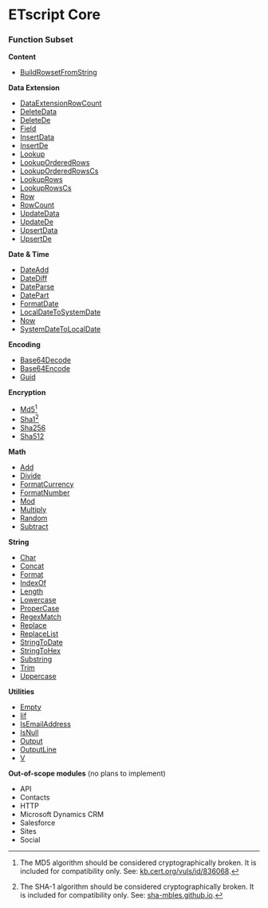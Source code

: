 # ETscript Core

### Function Subset

**Content**
- [BuildRowsetFromString](https://developer.salesforce.com/docs/marketing/marketing-cloud/guide/buildrowsetfromstring.html)

**Data Extension**
- [DataExtensionRowCount](https://developer.salesforce.com/docs/marketing/marketing-cloud/guide/dataextensionrowcount.html)
- [DeleteData](https://developer.salesforce.com/docs/marketing/marketing-cloud/guide/deletedata.html)
- [DeleteDe](https://developer.salesforce.com/docs/marketing/marketing-cloud/guide/deletede.html)
- [Field](https://developer.salesforce.com/docs/marketing/marketing-cloud/guide/field.html)
- [InsertData](https://developer.salesforce.com/docs/marketing/marketing-cloud/guide/insertdata.html)
- [InsertDe](https://developer.salesforce.com/docs/marketing/marketing-cloud/guide/insertde.html)
- [Lookup](https://developer.salesforce.com/docs/marketing/marketing-cloud/guide/lookup.html)
- [LookupOrderedRows](https://developer.salesforce.com/docs/marketing/marketing-cloud/guide/lookuporderedrows.html)
- [LookupOrderedRowsCs](https://developer.salesforce.com/docs/marketing/marketing-cloud/guide/lookuporderedrowscs.html)
- [LookupRows](https://developer.salesforce.com/docs/marketing/marketing-cloud/guide/lookuprows.html)
- [LookupRowsCs](https://developer.salesforce.com/docs/marketing/marketing-cloud/guide/lookuprowscs.html)
- [Row](https://developer.salesforce.com/docs/marketing/marketing-cloud/guide/row.html)
- [RowCount](https://developer.salesforce.com/docs/marketing/marketing-cloud/guide/rowcount.html)
- [UpdateData](https://developer.salesforce.com/docs/marketing/marketing-cloud/guide/updatedata.html)
- [UpdateDe](https://developer.salesforce.com/docs/marketing/marketing-cloud/guide/updatede.html)
- [UpsertData](https://developer.salesforce.com/docs/marketing/marketing-cloud/guide/upsertdata.html)
- [UpsertDe](https://developer.salesforce.com/docs/marketing/marketing-cloud/guide/upsertde.html)

**Date & Time**
- [DateAdd](https://developer.salesforce.com/docs/marketing/marketing-cloud/guide/DateAdd.html)
- [DateDiff](https://developer.salesforce.com/docs/marketing/marketing-cloud/guide/DateDiff.html)
- [DateParse](https://developer.salesforce.com/docs/marketing/marketing-cloud/guide/DateParse.html)
- [DatePart](https://developer.salesforce.com/docs/marketing/marketing-cloud/guide/DatePart.html)
- [FormatDate](https://developer.salesforce.com/docs/marketing/marketing-cloud/guide/FormatDate.html)
- [LocalDateToSystemDate](https://developer.salesforce.com/docs/marketing/marketing-cloud/guide/LocalDateToSystemDate.html)
- [Now](https://developer.salesforce.com/docs/marketing/marketing-cloud/guide/Now.html)
- [SystemDateToLocalDate](https://developer.salesforce.com/docs/marketing/marketing-cloud/guide/SystemDateToLocalDate.html)

**Encoding**
- [Base64Decode](https://developer.salesforce.com/docs/marketing/marketing-cloud/guide/Base64Decode.html)
- [Base64Encode](https://developer.salesforce.com/docs/marketing/marketing-cloud/guide/Base64Encode.html)
- [Guid](https://developer.salesforce.com/docs/marketing/marketing-cloud/guide/GUID.html)

**Encryption**
- [Md5](https://developer.salesforce.com/docs/marketing/marketing-cloud/guide/MD5.html)[^1]
- [Sha1](https://developer.salesforce.com/docs/marketing/marketing-cloud/guide/SHA1.html)[^2]
- [Sha256](https://developer.salesforce.com/docs/marketing/marketing-cloud/guide/SHA256.html)
- [Sha512](https://developer.salesforce.com/docs/marketing/marketing-cloud/guide/SHA512.html)

[^1]: The MD5 algorithm should be considered cryptographically broken. It is included for compatibility only. See: [kb.cert.org/vuls/id/836068](https://www.kb.cert.org/vuls/id/836068).
[^2]: The SHA-1 algorithm should be considered cryptographically broken. It is included for compatibility only. See: [sha-mbles.github.io](https://sha-mbles.github.io/).

**Math**
- [Add](https://developer.salesforce.com/docs/marketing/marketing-cloud/guide/Add.html)
- [Divide](https://developer.salesforce.com/docs/marketing/marketing-cloud/guide/Divide.html)
- [FormatCurrency](https://developer.salesforce.com/docs/marketing/marketing-cloud/guide/FormatCurrency.html)
- [FormatNumber](https://developer.salesforce.com/docs/marketing/marketing-cloud/guide/FormatNumber.html)
- [Mod](https://developer.salesforce.com/docs/marketing/marketing-cloud/guide/Mod.html)
- [Multiply](https://developer.salesforce.com/docs/marketing/marketing-cloud/guide/Multiply.html)
- [Random](https://developer.salesforce.com/docs/marketing/marketing-cloud/guide/random.html)
- [Subtract](https://developer.salesforce.com/docs/marketing/marketing-cloud/guide/Subtract.html)

**String**
- [Char](https://developer.salesforce.com/docs/marketing/marketing-cloud/guide/Char.html)
- [Concat](https://developer.salesforce.com/docs/marketing/marketing-cloud/guide/Concat.html)
- [Format](https://developer.salesforce.com/docs/marketing/marketing-cloud/guide/Format.html)
- [IndexOf](https://developer.salesforce.com/docs/marketing/marketing-cloud/guide/IndexOf.html)
- [Length](https://developer.salesforce.com/docs/marketing/marketing-cloud/guide/Length.html)
- [Lowercase](https://developer.salesforce.com/docs/marketing/marketing-cloud/guide/Lowercase.html)
- [ProperCase](https://developer.salesforce.com/docs/marketing/marketing-cloud/guide/ProperCase.html)
- [RegexMatch](https://developer.salesforce.com/docs/marketing/marketing-cloud/guide/RegExMatch.html)
- [Replace](https://developer.salesforce.com/docs/marketing/marketing-cloud/guide/Replace.html)
- [ReplaceList](https://developer.salesforce.com/docs/marketing/marketing-cloud/guide/ReplaceList.html)
- [StringToDate](https://developer.salesforce.com/docs/marketing/marketing-cloud/guide/StringToDate.html)
- [StringToHex](https://developer.salesforce.com/docs/marketing/marketing-cloud/guide/StringToHex.html)
- [Substring](https://developer.salesforce.com/docs/marketing/marketing-cloud/guide/Substring.html)
- [Trim](https://developer.salesforce.com/docs/marketing/marketing-cloud/guide/Trim.html)
- [Uppercase](https://developer.salesforce.com/docs/marketing/marketing-cloud/guide/Uppercase.html)

**Utilities**
- [Empty](https://developer.salesforce.com/docs/marketing/marketing-cloud/guide/empty.html)
- [Iif](https://developer.salesforce.com/docs/marketing/marketing-cloud/guide/iif.html)
- [IsEmailAddress](https://developer.salesforce.com/docs/marketing/marketing-cloud/guide/isemailaddress.html)
- [IsNull](https://developer.salesforce.com/docs/marketing/marketing-cloud/guide/isnull.html)
- [Output](https://developer.salesforce.com/docs/marketing/marketing-cloud/guide/output.html)
- [OutputLine](https://developer.salesforce.com/docs/marketing/marketing-cloud/guide/OutputLine.html)
- [V](https://developer.salesforce.com/docs/marketing/marketing-cloud/guide/v.html)

**Out-of-scope modules** (no plans to implement)
- API
- Contacts
- HTTP
- Microsoft Dynamics CRM
- Salesforce
- Sites
- Social

